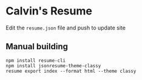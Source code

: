 # Calvin's Resume

Edit the `resume.json` file and push to update site

## Manual building
```
npm install resume-cli  
npm install jsonresume-theme-classy  
resume export index --format html --theme classy  
```
